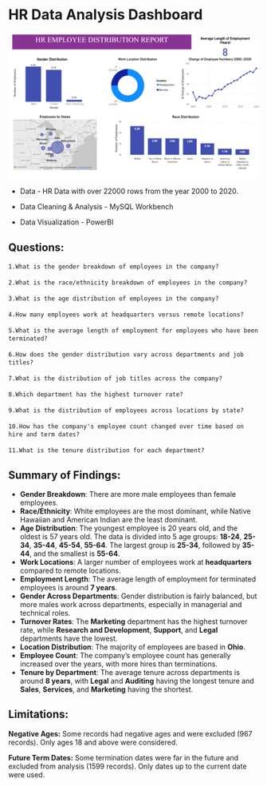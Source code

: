 # HR Data Analysis Dashboard

![HR_Report_Data_Analysis](https://github.com/tanvirfau/HR-Employee-Report/blob/main/hr-employee-report.jpg)

* Data - HR Data with over 22000 rows from the year 2000 to 2020.

* Data Cleaning & Analysis - MySQL Workbench
  
* Data Visualization - PowerBI

## Questions:

    1.What is the gender breakdown of employees in the company?
    
    2.What is the race/ethnicity breakdown of employees in the company?
    
    3.What is the age distribution of employees in the company?
    
    4.How many employees work at headquarters versus remote locations?
    
    5.What is the average length of employment for employees who have been terminated?
    
    6.How does the gender distribution vary across departments and job titles?
    
    7.What is the distribution of job titles across the company?
    
    8.Which department has the highest turnover rate?
    
    9.What is the distribution of employees across locations by state?
    
    10.How has the company's employee count changed over time based on hire and term dates?
    
    11.What is the tenure distribution for each department?
    
## Summary of Findings:

- **Gender Breakdown**: There are more male employees than female employees.
- **Race/Ethnicity**: White employees are the most dominant, while Native Hawaiian and American Indian are the least dominant.
- **Age Distribution**: The youngest employee is 20 years old, and the oldest is 57 years old. The data is divided into 5 age groups: **18-24**, **25-34**, **35-44**, **45-54**, **55-64**. The largest group is **25-34**, followed by **35-44**, and the smallest is **55-64**.
- **Work Locations**: A larger number of employees work at **headquarters** compared to remote locations.
- **Employment Length**: The average length of employment for terminated employees is around **7 years**.
- **Gender Across Departments**: Gender distribution is fairly balanced, but more males work across departments, especially in managerial and technical roles.
- **Turnover Rates**: The **Marketing** department has the highest turnover rate, while **Research and Development**, **Support**, and **Legal** departments have the lowest.
- **Location Distribution**: The majority of employees are based in **Ohio**.
- **Employee Count**: The company’s employee count has generally increased over the years, with more hires than terminations.
- **Tenure by Department**: The average tenure across departments is around **8 years**, with **Legal** and **Auditing** having the longest tenure and **Sales**, **Services**, and **Marketing** having the shortest.

## Limitations:
**Negative Ages:** Some records had negative ages and were excluded (967 records). Only ages 18 and above were considered.

**Future Term Dates:** Some termination dates were far in the future and excluded from analysis (1599 records). Only dates up to the current date were used.


